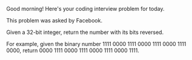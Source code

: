 Good morning! Here's your coding interview problem for today.This problem was asked by Facebook.Given a 32-bit integer, return the number with its bits reversed.For example, given the binary number 1111 0000 1111 0000 1111 0000 1111 0000,return 0000 1111 0000 1111 0000 1111 0000 1111.